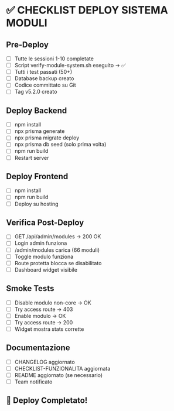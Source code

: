 # ✅ CHECKLIST DEPLOY SISTEMA MODULI

## Pre-Deploy
- [ ] Tutte le sessioni 1-10 completate
- [ ] Script verify-module-system.sh eseguito → ✅
- [ ] Tutti i test passati (50+)
- [ ] Database backup creato
- [ ] Codice committato su Git
- [ ] Tag v5.2.0 creato

## Deploy Backend
- [ ] npm install
- [ ] npx prisma generate
- [ ] npx prisma migrate deploy
- [ ] npx prisma db seed (solo prima volta)
- [ ] npm run build
- [ ] Restart server

## Deploy Frontend
- [ ] npm install
- [ ] npm run build
- [ ] Deploy su hosting

## Verifica Post-Deploy
- [ ] GET /api/admin/modules → 200 OK
- [ ] Login admin funziona
- [ ] /admin/modules carica (66 moduli)
- [ ] Toggle modulo funziona
- [ ] Route protetta blocca se disabilitato
- [ ] Dashboard widget visibile

## Smoke Tests
- [ ] Disable modulo non-core → OK
- [ ] Try access route → 403
- [ ] Enable modulo → OK
- [ ] Try access route → 200
- [ ] Widget mostra stats corrette

## Documentazione
- [ ] CHANGELOG aggiornato
- [ ] CHECKLIST-FUNZIONALITA aggiornata
- [ ] README aggiornato (se necessario)
- [ ] Team notificato

## 🎉 Deploy Completato!
